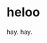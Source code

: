 <!--
title: hello
tags: a, b, c
publishStatus: draft
license: cc-40-by-nd
notifyFollowers: true
-->

# heloo

hay.
hay.